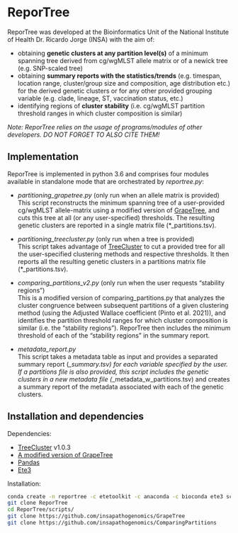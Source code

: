 # ReporTree

ReporTree was developed at the Bioinformatics Unit of the National Institute of Health Dr. Ricardo Jorge (INSA) with the aim of:
- obtaining **genetic clusters at any partition level(s)** of a minimum spanning tree derived from cg/wgMLST allele matrix or of a newick tree (e.g. SNP-scaled tree)
- obtaining **summary reports with the statistics/trends** (e.g. timespan, location range, cluster/group size and composition, age distribution etc.) for the derived genetic clusters or for any other provided grouping variable (e.g. clade, lineage, ST, vaccination status, etc.)
- identifying regions of **cluster stability** (i.e. cg/wgMLST partition threshold ranges in which cluster composition is similar)


_Note: ReporTree relies on the usage of programs/modules of other developers. DO NOT FORGET TO ALSO CITE THEM!_

## Implementation
ReporTree is implemented in python 3.6 and comprises four modules available in standalone mode that are orchestrated by _reportree.py_:
- _partitioning_grapetree.py_ (only run when an allele matrix is provided)   
This script reconstructs the minimum spanning tree of a user-provided cg/wgMLST allele-matrix using a modified version of [GrapeTree](https://github.com/insapathogenomics/GrapeTree), and cuts this tree at all (or any user-specified) thresholds. The resulting genetic clusters are reported in a single matrix file (*_partitions.tsv).


- _partitioning_treecluster.py_ (only run when a tree is provided)    
This script takes advantage of [TreeCluster](https://github.com/niemasd/TreeCluster) to cut a provided tree for all the user-specified clustering methods and respective thresholds. It then reports all the resulting genetic clusters in a partitions matrix file (*_partitions.tsv).


- _comparing_partitions_v2.py_ (only run when the user requests “stability regions”)    
This is a modified version of comparing_partitions.py that analyzes the cluster congruence between subsequent partitions of a given clustering method (using the Adjusted Wallace coefficient (Pinto et al. 2021)), and identifies the partition threshold ranges for which cluster composition is similar (i.e. the “stability regions”). ReporTree then includes the minimum threshold of each of the “stability regions” in the summary report.


- _metadata_report.py_      
This script takes a metadata table as input and provides a separated summary report (*_summary.tsv) for each variable specified by the user. If a partitions file is also provided, this script includes the genetic clusters in a new metadata file (*_metadata_w_partitions.tsv) and creates a summary report of the metadata associated with each of the genetic clusters.


## Installation and dependencies

Dependencies:
- [TreeCluster](https://github.com/niemasd/TreeCluster) v1.0.3
- [A modified version of GrapeTree](https://github.com/insapathogenomics/GrapeTree)
- [Pandas](https://pandas.pydata.org)
- [Ete3](http://etetoolkit.org)

Installation:
```bash
conda create -n reportree -c etetoolkit -c anaconda -c bioconda ete3 scikit-learn pandas grapetree=2.1 treecluster=1.0.3
git clone ReporTree
cd ReporTree/scripts/
git clone https://github.com/insapathogenomics/GrapeTree
git clone https://github.com/insapathogenomics/ComparingPartitions
```

